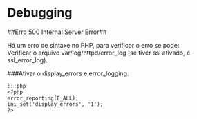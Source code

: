Debugging
=========

##Erro 500 Internal Server Error##

Há um erro de sintaxe no PHP, para verificar o erro se pode:  
Verificar o arquivo var/log/httpd/error\_log (se tiver ssl ativado, é ssl\_error\_log).


###Ativar o display\_errors e error\_logging.

    :::php
    <?php
    error_reporting(E_ALL);
    ini_set('display_errors', '1');
    ?>
